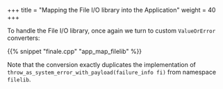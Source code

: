 +++
title = "Mapping the File I/O library into the Application"
weight = 40
+++

To handle the File I/O library, once again we turn to custom `ValueOrError`
converters:

{{% snippet "finale.cpp" "app_map_filelib" %}}

Note that the conversion exactly duplicates the implementation of
`throw_as_system_error_with_payload(failure_info fi)` from
namespace `filelib`.
